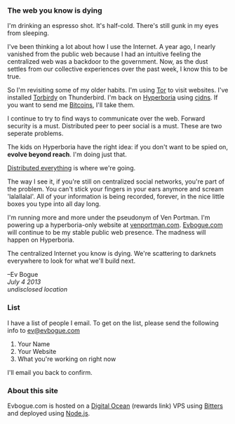 ### The web you know is dying

I'm drinking an espresso shot. It's half-cold. There's still gunk in my eyes from sleeping.

I've been thinking a lot about how I use the Internet. A year ago, I nearly vanished from the public web because I had an intuitive feeling the centralized web was a backdoor to the government. Now, as the dust settles from our collective experiences over the past week, I know this to be true.

So I'm revisiting some of my older habits. I'm using [Tor](https://www.torproject.org/) to visit websites. I've installed [Torbirdy](https://addons.mozilla.org/en-US/thunderbird/addon/torbirdy/) on Thunderbird. I'm back on [Hyperboria](http://projectmeshnet.org) using [cjdns](https://github.com/cjdelisle/cjdns). If you want to send me [Bitcoins](https://www.weusecoins.com/en/), I'll take them.

I continue to try to find ways to communicate over the web. Forward security is a must. Distributed peer to peer social is a must. These are two seperate problems.

The kids on Hyperboria have the right idea: if you don't want to be spied on, **evolve beyond reach**. I'm doing just that. 

[Distributed everything](https://medium.com/surveillance-state/19a5db211e47) is where we're going.

The way I see it, if you're still on centralized social networks, you're part of the problem. You can't stick your fingers in your ears anymore and scream 'lalallalal'. All of your information is being recorded, forever, in the nice little boxes you type into all day long.

I'm running more and more under the pseudonym of Ven Portman. I'm powering up a hyperboria-only website at [venportman.com](http://venportman.com). [Evbogue.com](http://evbogue.com) will continue to be my stable public web presence. The madness will happen on Hyperboria.

The centralized Internet you know is dying. We're scattering to darknets everywhere to look for what we'll build next.

–Ev Bogue<br />
*July 4 2013<br />
undisclosed location*

### List

I have a list of people I email. To get on the list, please send the following info to [ev@evbogue.com](mailto:ev@evbogue.com) 

1. Your Name
2. Your Website
3. What you're working on right now

I'll email you back to confirm.

### About this site

Evbogue.com is hosted on a [Digital Ocean](https://www.digitalocean.com/?refcode=26d8ed49730d) (rewards link) VPS using [Bitters](http://bitters.evbogue.com) and deployed using [Node.js](http://nodejs.org).
